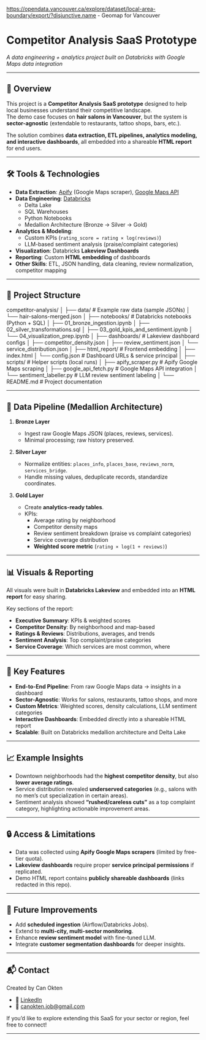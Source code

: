 https://opendata.vancouver.ca/explore/dataset/local-area-boundary/export/?disjunctive.name - Geomap for Vancouver

# Competitor Analysis SaaS Prototype

*A data engineering + analytics project built on Databricks with Google Maps data integration*

---

## 📌 Overview
This project is a **Competitor Analysis SaaS prototype** designed to help local businesses understand their competitive landscape.  
The demo case focuses on **hair salons in Vancouver**, but the system is **sector-agnostic** (extendable to restaurants, tattoo shops, bars, etc.).

The solution combines **data extraction, ETL pipelines, analytics modeling, and interactive dashboards**, all embedded into a shareable **HTML report** for end users.

---

## 🛠️ Tools & Technologies
- **Data Extraction**: [Apify](https://apify.com/) (Google Maps scraper),  [Google Maps API](https://developers.google.com/maps/documentation/places/web-service/overview)
- **Data Engineering**: [Databricks](https://www.databricks.com/)  
  - Delta Lake  
  - SQL Warehouses  
  - Python Notebooks  
  - Medallion Architecture (Bronze → Silver → Gold)
- **Analytics & Modeling**:
  - Custom KPIs (`rating_score = rating × log(reviews)`)
  - LLM-based sentiment analysis (praise/complaint categories)
- **Visualization**: Databricks **Lakeview Dashboards**
- **Reporting**: Custom **HTML embedding** of dashboards
- **Other Skills**: ETL, JSON handling, data cleaning, review normalization, competitor mapping

---

## 📂 Project Structure
competitor-analysis/
│
├── data/                         # Example raw data (sample JSONs)
│   └── hair-salons-merged.json
│
├── notebooks/                    # Databricks notebooks (Python + SQL)
│   ├── 01_bronze_ingestion.ipynb
│   ├── 02_silver_transformations.sql
│   ├── 03_gold_kpis_and_sentiment.ipynb
│   └── 04_visualization_prep.ipynb
│
├── dashboards/                   # Lakeview dashboard configs
│   ├── competitor_density.json
│   ├── review_sentiment.json
│   └── service_distribution.json
│
├── html_report/                  # Frontend embedding
│   ├── index.html
│   └── config.json               # Dashboard URLs & service principal
│
├── scripts/                      # Helper scripts (local runs)
│   ├── apify_scraper.py          # Apify Google Maps scraping
│   ├── google_api_fetch.py       # Google Maps API integration
│   └── sentiment_labeller.py     # LLM review sentiment labeling
│
└── README.md                     # Project documentation


---

## 🔄 Data Pipeline (Medallion Architecture)

1. **Bronze Layer**  
   - Ingest raw Google Maps JSON (places, reviews, services).
   - Minimal processing; raw history preserved.

2. **Silver Layer**  
   - Normalize entities: `places_info`, `places_base`, `reviews_norm`, `services_bridge`.  
   - Handle missing values, deduplicate records, standardize coordinates.

3. **Gold Layer**  
   - Create **analytics-ready tables**.  
   - KPIs:
     - Average rating by neighborhood  
     - Competitor density maps  
     - Review sentiment breakdown (praise vs complaint categories)  
     - Service coverage distribution  
     - **Weighted score metric** (`rating × log(1 + reviews)`)

---

## 📊 Visuals & Reporting
All visuals were built in **Databricks Lakeview** and embedded into an **HTML report** for easy sharing.  

Key sections of the report:
- **Executive Summary**: KPIs & weighted scores
- **Competitor Density**: By neighborhood and map-based
- **Ratings & Reviews**: Distributions, averages, and trends
- **Sentiment Analysis**: Top complaint/praise categories
- **Service Coverage**: Which services are most common, where

---

## 🚀 Key Features
- **End-to-End Pipeline**: From raw Google Maps data → insights in a dashboard  
- **Sector-Agnostic**: Works for salons, restaurants, tattoo shops, and more  
- **Custom Metrics**: Weighted scores, density calculations, LLM sentiment categories  
- **Interactive Dashboards**: Embedded directly into a shareable HTML report  
- **Scalable**: Built on Databricks medallion architecture and Delta Lake  

---

## 📈 Example Insights
- Downtown neighborhoods had the **highest competitor density**, but also **lower average ratings**.  
- Service distribution revealed **underserved categories** (e.g., salons with no men’s cut specialization in certain areas).  
- Sentiment analysis showed **“rushed/careless cuts”** as a top complaint category, highlighting actionable improvement areas.  

---

## 🔒 Access & Limitations
- Data was collected using **Apify Google Maps scrapers** (limited by free-tier quota).  
- **Lakeview dashboards** require proper **service principal permissions** if replicated.  
- Demo HTML report contains **publicly shareable dashboards** (links redacted in this repo).  

---

## 🧭 Future Improvements
- Add **scheduled ingestion** (Airflow/Databricks Jobs).  
- Extend to **multi-city, multi-sector monitoring**.  
- Enhance **review sentiment model** with fine-tuned LLM.  
- Integrate **customer segmentation dashboards** for deeper insights.  

---

## 📬 Contact
Created by Can Okten  
- 💼 [LinkedIn]([https://www.linkedin.com/](https://www.linkedin.com/in/canokten/))
- 📧 canokten.job@gmail.com 

If you’d like to explore extending this SaaS for your sector or region, feel free to connect!

---

